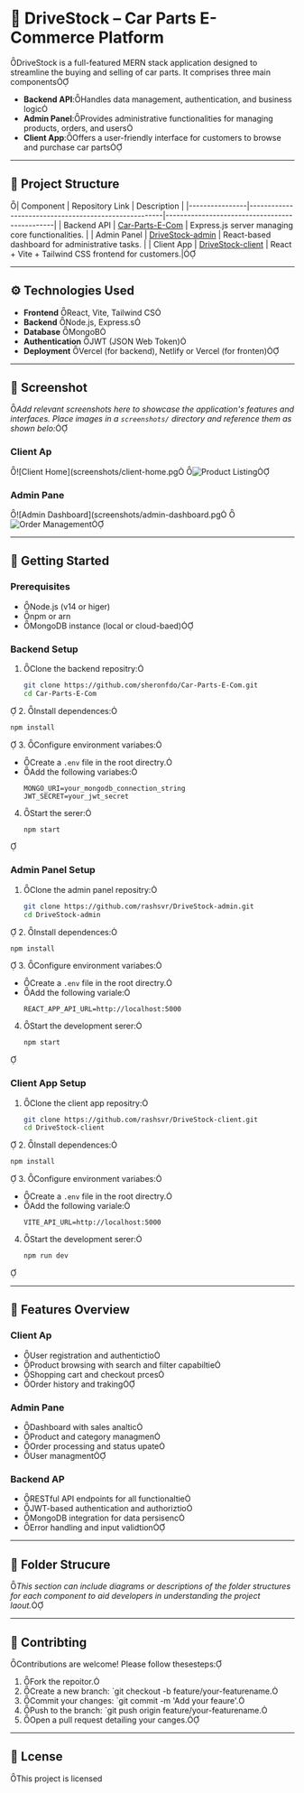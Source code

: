 # 🚗 DriveStock – Car Parts E-Commerce Platform
DriveStock is a full-featured MERN stack application designed to streamline the buying and selling of car parts. It comprises three main components

- **Backend API**:Handles data management, authentication, and business logic
- **Admin Panel**:Provides administrative functionalities for managing products, orders, and users
- **Client App**:Offers a user-friendly interface for customers to browse and purchase car parts

---

## 🧩 Project Structure
| Component      | Repository Link                                      | Description                                   |
|----------------|------------------------------------------------------|-----------------------------------------------|
| Backend API    | [Car-Parts-E-Com](https://github.com/sheronfdo/Car-Parts-E-Com) | Express.js server managing core functionalities. |
| Admin Panel    | [DriveStock-admin](https://github.com/rashsvr/DriveStock-admin) | React-based dashboard for administrative tasks. |
| Client App     | [DriveStock-client](https://github.com/rashsvr/DriveStock-client) | React + Vite + Tailwind CSS frontend for customers.|

---

## ⚙️ Technologies Used

- **Frontend** React, Vite, Tailwind CS
- **Backend** Node.js, Express.s
- **Database** MongoB
- **Authentication** JWT (JSON Web Token)
- **Deployment** Vercel (for backend), Netlify or Vercel (for fronten)

---

## 📸 Screenshot

*Add relevant screenshots here to showcase the application's features and interfaces. Place images in a `screenshots/` directory and reference them as shown belo:*

### Client Ap

![Client Home](screenshots/client-home.pg
![Product Listing](screenshots/client-products.pg)

### Admin Pane

![Admin Dashboard](screenshots/admin-dashboard.pg
![Order Management](screenshots/admin-orders.pg)

---

## 🚀 Getting Started

### Prerequisites
- Node.js (v14 or higer)
- npm or arn
- MongoDB instance (local or cloud-baed)

### Backend Setup
1. Clone the backend repositry:
   ```bash
   git clone https://github.com/sheronfdo/Car-Parts-E-Com.git
   cd Car-Parts-E-Com
   ```

2. Install dependences:
   ```bash
   npm install
   ```

3. Configure environment variabes:
  - Create a `.env` file in the root directry.
  - Add the following variabes:
     ```env
     MONGO_URI=your_mongodb_connection_string
     JWT_SECRET=your_jwt_secret
     ```
4. Start the serer:
   ```bash
   npm start
   ```


### Admin Panel Setup
1. Clone the admin panel repositry:
   ```bash
   git clone https://github.com/rashsvr/DriveStock-admin.git
   cd DriveStock-admin
   ```

2. Install dependences:
   ```bash
   npm install
   ```

3. Configure environment variabes:
  - Create a `.env` file in the root directry.
  - Add the following variale:
     ```env
     REACT_APP_API_URL=http://localhost:5000
     ```
4. Start the development serer:
   ```bash
   npm start
   ```


### Client App Setup
1. Clone the client app repositry:
   ```bash
   git clone https://github.com/rashsvr/DriveStock-client.git
   cd DriveStock-client
   ```

2. Install dependences:
   ```bash
   npm install
   ```

3. Configure environment variabes:
  - Create a `.env` file in the root directry.
  - Add the following variale:
     ```env
     VITE_API_URL=http://localhost:5000
     ```
4. Start the development serer:
   ```bash
   npm run dev
   ```


---

## 🧪 Features Overview

### Client Ap

- User registration and authentictio
- Product browsing with search and filter capabiltie
- Shopping cart and checkout prces
- Order history and traking

### Admin Pane

- Dashboard with sales analtic
- Product and category managmen
- Order processing and status upate
- User managment

### Backend AP

- RESTful API endpoints for all functionaltie
- JWT-based authentication and authoriztio
- MongoDB integration for data persisenc
- Error handling and input validtion

---

## 📂 Folder Strucure

*This section can include diagrams or descriptions of the folder structures for each component to aid developers in understanding the project laout.*

---

## 🤝 Contribting

Contributions are welcome! Please follow thesesteps:

1. Fork the repoitor.
2. Create a new branch: `git checkout -b feature/your-featurename.
3. Commit your changes: `git commit -m 'Add your feaure'.
4. Push to the branch: `git push origin feature/your-featurename.
5. Open a pull request detailing your canges.

---

## 📄 Lcense

This project is licensed 

